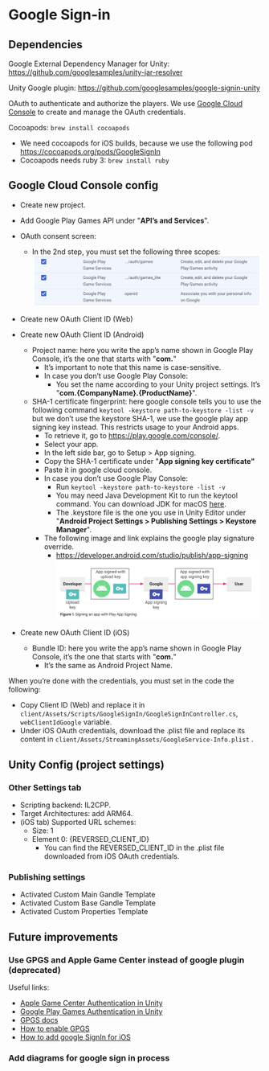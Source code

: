 # Google Sign-in

## Dependencies

Google External Dependency Manager for Unity: https://github.com/googlesamples/unity-jar-resolver

Unity Google plugin: https://github.com/googlesamples/google-signin-unity

OAuth to authenticate and authorize the players. We use [Google Cloud Console](https://console.cloud.google.com/apis/credentials) to create and manage the OAuth credentials.

Cocoapods: `brew install cocoapods`

- We need cocoapods for iOS builds, because we use the following pod https://cocoapods.org/pods/GoogleSignIn
- Cocoapods needs ruby 3: `brew install ruby`

## Google Cloud Console config

- Create new project.
- Add Google Play Games API under "**API’s and Services**".
- OAuth consent screen:
    - In the 2nd step, you must set the following three scopes:
        ![google oauth scopes](images/google_sign_in_oauth_scopes.png)
        
- Create new OAuth Client ID (Web)
- Create new OAuth Client ID (Android)
    - Project name: here you write the app’s name shown in Google Play Console, it’s the one that starts with "**com.**"
        - It’s important to note that this name is case-sensitive.
        - In case you don’t use Google Play Console:
            - You set the name according to your Unity project settings. It’s "**com.{CompanyName}.{ProductName}**".
    - SHA-1 certificate fingerprint: here google console tells you to use the following command `keytool -keystore path-to-keystore -list -v` but we don’t use the keystore SHA-1, we use the google play app signing key instead. This restricts usage to your Android apps.
        - To retrieve it, go to https://play.google.com/console/.
        - Select your app.
        - In the left side bar, go to Setup > App signing.
        - Copy the SHA-1 certificate under "**App signing key certificate"**
        - Paste it in google cloud console.
        - In case you don’t use Google Play Console:
            - Run `keytool -keystore path-to-keystore -list -v`
            - You may need Java Development Kit to run the keytool command. You can download JDK for macOS [here](https://www.oracle.com/java/technologies/downloads/?er=221886).
            - The .keystore file is the one you use in Unity Editor under "**Android Project Settings > Publishing Settings > Keystore Manager**".
        - The following image and link explains the google play signature override.
            - https://developer.android.com/studio/publish/app-signing
            ![alt text](images/android_google_signatures.png)
- Create new OAuth Client ID (iOS)
    - Bundle ID: here you write the app’s name shown in Google Play Console, it’s the one that starts with "**com.**"
        - It’s the same as Android Project Name.

When you’re done with the credentials, you must set in the code the following:

- Copy Client ID (Web) and replace it in `client/Assets/Scripts/GoogleSignIn/GoogleSignInController.cs`, `webClientIdGoogle` variable.
- Under iOS OAuth credentials, download the .plist file and replace its content in `client/Assets/StreamingAssets/GoogleService-Info.plist` .

## Unity Config (project settings)

### Other Settings tab

- Scripting backend: IL2CPP.
- Target Architectures: add ARM64.
- (iOS tab) Supported URL schemes:
    - Size: 1
    - Element 0: {REVERSED_CLIENT_ID}
        - You can find the REVERSED_CLIENT_ID in the .plist file downloaded from iOS OAuth credentials.

### Publishing settings

- Activated Custom Main Gandle Template
- Activated Custom Base Gandle Template
- Activated Custom Properties Template

## Future improvements

### Use GPGS and Apple Game Center instead of google plugin (deprecated)

Useful links:

- [Apple Game Center Authentication in Unity](https://docs.unity.com/ugs/en-us/manual/authentication/manual/platform-signin-apple-game-center)
- [Google Play Games Authentication in Unity](https://docs.unity.com/ugs/en-us/manual/authentication/manual/platform-signin-google-play-games)
- [GPGS docs](https://developers.google.com/games/services?hl=es-419)
- [How to enable GPGS](https://developers.google.com/games/services/console/enabling)
- [How to add google SignIn for iOS](https://developers.google.com/identity/sign-in/ios/start-integrating?hl=es-419)

### Add diagrams for google sign in process
